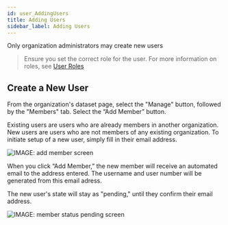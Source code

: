```yaml
---
id: user_AddingUsers
title: Adding Users
sidebar_label: Adding Users
---
```

Only organization administrators may create new users

> Ensure you set the correct role for the user. For more information on roles, see [User Roles](user_UserRoles)

## Create a New User

From the organization's dataset page, select the "Manage" button, followed by the "Members" tab. Select the “Add Member” button.

Existing users are users who are already members in another organization. New users are users who are not members of any existing organization. To initiate setup of a new user, simply fill in their email address.

<img class="gifShadow" src="/docs/assets/Dataplatform/UserManagement/dataplatform_user_UserManagement_ManageUser_AddMemberRole.png" target="_blank" alt="IMAGE: add member screen"/>

When you click “Add Member,” the new member will receive an automated email to the address entered. The username and user number will be generated from this email adress.

The new user's state will stay as "pending," until they confirm their email address.

<!-- <img class="gifShadow" src="/docs/assets/Dataplatform/UserManagement/dataplatform_user_UserManagement_ManageUser_Pending.png" target="_blank" alt="IMAGE: member status pending screen"/> -->
<img class="gifShadow" src="/docs/assets/Dataplatform/UserManagement/dataplatform_user_UserManagement_ManageUser_Pending_ALT.png" target="_blank" alt="IMAGE: member status pending screen"/>